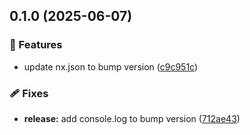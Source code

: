 ## 0.1.0 (2025-06-07)

### 🚀 Features

- update nx.json to bump version ([c9c951c](https://github.com/samuelreichor/nuxt-nx-reproduction/commit/c9c951c))

### 🩹 Fixes

- **release:** add console.log to bump version ([712ae43](https://github.com/samuelreichor/nuxt-nx-reproduction/commit/712ae43))